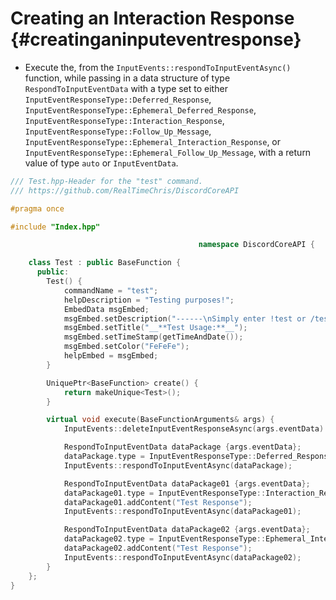 Creating an Interaction Response {#creatinganinputeventresponse}
============ 
- Execute the, from the `InputEvents::respondToInputEventAsync()` function, while passing in a data structure of type `RespondToInputEventData` with a type set to either `InputEventResponseType::Deferred_Response`, `InputEventResponseType::Ephemeral_Deferred_Response`, `InputEventResponseType::Interaction_Response`, `InputEventResponseType::Follow_Up_Message`, `InputEventResponseType::Ephemeral_Interaction_Response`, or `InputEventResponseType::Ephemeral_Follow_Up_Message`, with a return value of type `auto` or `InputEventData`.

```cpp
/// Test.hpp-Header for the "test" command.
/// https://github.com/RealTimeChris/DiscordCoreAPI

#pragma once

#include "Index.hpp"

										  namespace DiscordCoreAPI {

	class Test : public BaseFunction {
	  public:
		Test() {
			commandName = "test";
			helpDescription = "Testing purposes!";
			EmbedData msgEmbed;
			msgEmbed.setDescription("------\nSimply enter !test or /test!\n------");
			msgEmbed.setTitle("__**Test Usage:**__");
			msgEmbed.setTimeStamp(getTimeAndDate());
			msgEmbed.setColor("FeFeFe");
			helpEmbed = msgEmbed;
		}

		UniquePtr<BaseFunction> create() {
			return makeUnique<Test>();
		}

		virtual void execute(BaseFunctionArguments& args) {
			InputEvents::deleteInputEventResponseAsync(args.eventData).get();

			RespondToInputEventData dataPackage {args.eventData};
			dataPackage.type = InputEventResponseType::Deferred_Response;
			InputEvents::respondToInputEventAsync(dataPackage);

			RespondToInputEventData dataPackage01 {args.eventData};
			dataPackage01.type = InputEventResponseType::Interaction_Response;
			dataPackage01.addContent("Test Response");
			InputEvents::respondToInputEventAsync(dataPackage01);

			RespondToInputEventData dataPackage02 {args.eventData};
			dataPackage02.type = InputEventResponseType::Ephemeral_Interaction_Response;
			dataPackage02.addContent("Test Response");
			InputEvents::respondToInputEventAsync(dataPackage02);
		}
	};
}
```
